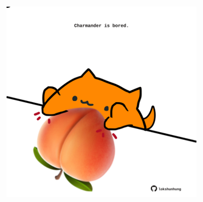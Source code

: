 <!-- built at 14/06/2023, 18:00:50 UTC -->
<p align="center">
  <img width="500" height="500" src="./ReadmeImage.svg">
</p>
